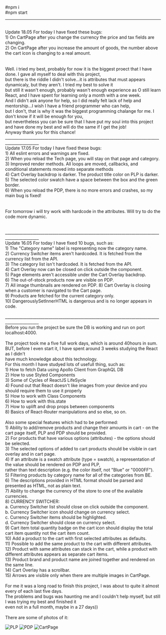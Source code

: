 #npm i<br>
#npm start<br>
_______________________________________________________________________________________________
<br>
Update 18.05
For today I have fixed these bugs: <br>
1) On CartPage after you change the currency the price and tax fields are changing.<br>
2) On CartPage after you increase the amount of goods, the number above the cart icon is changing to a real amount.<br>
<br>
<br>
Well. i tried my best, probably for now it is the biggest proect that I have done. I gave all myself to deal with this project,<br>
but there is the riddle I didn't solve...it is attributes that must appears dynamicaly, but they aren't. I tried my best to solve it<br>
but still it wasn't enough, probably wasn't enough experience as O still learn React, and I have spent for learning only a month with a one week.<br>
And I didn't ask anyone for help, so I did really felt lack of help and mentorship...I wish I have a friend programmer who can help,<br>
but I don't, that is why it was the biggest programming chalange for me. I don't know if it will be enough for you, <br>
but nevertheless you can be sure that I have put my soul into this project and have done my best and will do the same if I get the job!<br>
Anyway thank you for this chance!
_______________________________________________________________________________________________
<br>
Update 17.05
For today I have fixed these bugs: <br>
1) All eslint errors and warnings are fixed.<br>
2) When you reload the Tech page, you will stay on that page and category.<br>
3) Improved render methods. All loops are moved, callbacks, and conditional statements moved into separate methods<br>
4) Cart Overlay backdrop is darker. The product title color on PLP is darker.<br>
5) The selected color swatch have a space between the box and the green border.<br>
6) When you reload the PDP, there is no more errors and crashes, so my main bug is fixed! <br>
<br>
<br>
For tomorrow i will try work with hardcode in the attributes. Will try to do the code more dynamic.
<br>
<br>
<br>
_______________________________________________________________________________________________
<br>
Update 16.05
For today I have fixed 10 bugs, such as: <br>
1) The "Category name" label is representing now the category name.<br>
2) Currency Switcher items aren't hardcoded. It is fetched from the currency list from the API.<br>
3) The category list isn't hardcoded. It is fetched from the API.<br>
4) Cart Overlay now can be closed on click outside the component.<br>
5) Page elements aren't accessible under the Cart Overlay backdrop.<br>
6) The out-of-stock products now are visible on PDP.<br>
7) All image thumbnails are rendered on PDP.
8) Cart Overlay is closing when a customer is navigated to the Cart page.<br>
9) Products are fetched for the current category only.<br>
10) DangerouslySetInnerHTML is dangerous and is no longer appears in code.<br>
<br>
_______________________________________________________________________________________________
<br>
Before you run the project be sure the DB is working and run on port localhost:4000.<br>
<br>
The project took me a five full work days, which is around 40hours in sum.<br>
BUT, before I even start it, I have spent around 3 weeks studying the React as I didn't<br>
have much knowledge about this technology.<br>
For this month I have studyed lots of usefull thing, such as: <br>
1) How to fetch Data using Apollo Client from GraphQL DB<br>
2) How to use Styled Components<br>
3) Some of Cycles of ReactJS LifeSycle<br>
4) Found out that React doesn't like images from your device and you should require them to use it properly<br>
5) How to work with Class Components<br>
6) How to work with this.state<br>
7) How to uplift and drop props between components<br>
8) Basics of React-Router manipulations and so else, so on. <br>
<br>
      Also some special features which had to be performed:<br>
      1) Ability to add/remove products and change their amounts in cart - on the cart page itself, PLP and PDP should be provided.<br>
      2) For products that have various options (attributes) - the options should be selected.<br>
      3) The selected options of added to cart products should be visible in cart overlay and in cart page.<br>
      4) If an attribute is a swatch attribute (type = swatch), a representation of the value should be rendered on PDP and PLP,<br>
         rather than text description (e.g. the color itself, not "Blue" or "0000FF").<br>
      5) Filtering products by category name for all of the categories from BE.<br>
      6) The descriptions provided in HTML format should be parsed and presented as HTML, not as plain text.<br>
      7) Ability to change the currency of the store to one of the available currencies.<br>
      8) CURRENCY SWITCHER:<br>
            a. Currency Switcher list should close on click outside the component.<br>
            b. Currency Switcher icon should change on currency select.<br>
            c. Currency Switcher items should be highlighted.<br>
            d. Currency Switcher should close on currency select.<br>
      9) Cart item total quantity badge on the cart icon should display the total cart item quantity not the cart item count.<br>
      10) Add a product to the cart with first selected attributes as defaults. <br>
      11) Possible to add the same product to the cart with different attributes.<br>
      12) Product with same attributes can stack in the cart, while a product with different attributes appears as separate cart items.<br>
      13) Product brand and product name are joined together and rendered on the same line.<br>
      14) Cart Overlay has a scrollbar.<br>
      15) Arrows are visible only when there are multiple images in CartPage.<br>
<br>
For me it was a long road to finish this project, I was about to quite it almost every of each last five days.<br>
The problems and bugs was haunting me and I couldn't help myself, but still I was trying my best and finished it <br>
even not in a full month, maybe in a 27 days))<br>
<br>
There are some of photos of it:<br>

![PLP](https://user-images.githubusercontent.com/87814580/168812651-978f9dd8-065e-4334-a662-ecef62076a9e.jpeg)
![PDP](https://user-images.githubusercontent.com/87814580/168812666-46913533-345f-4243-9550-d7278d0d2f61.jpeg)
![CartPage](https://user-images.githubusercontent.com/87814580/168812685-13ab475d-e46a-42fb-834d-3c83cc0a0ca0.jpeg)


<br>

